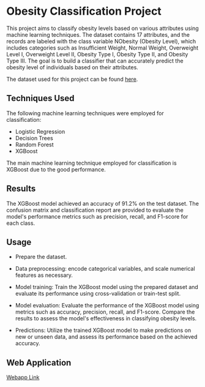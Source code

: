 # Obesity Classification Project
This project aims to classify obesity levels based on various attributes using machine learning techniques. The dataset contains 17 attributes, and the records are labeled with the class variable NObesity (Obesity Level), which includes categories such as Insufficient Weight, Normal Weight, Overweight Level I, Overweight Level II, Obesity Type I, Obesity Type II, and Obesity Type III. The goal is to build a classifier that can accurately predict the obesity level of individuals based on their attributes.

The dataset used for this project can be found [here](https://www.kaggle.com/competitions/playground-series-s4e2/data).

## Techniques Used
The following machine learning techniques were employed for classification:

- Logistic Regression
- Decision Trees
- Random Forest
- XGBoost
  
The main machine learning technique employed for classification is XGBoost due to the good performance.

## Results
The XGBoost model achieved an accuracy of 91.2% on the test dataset. The confusion matrix and classification report are provided to evaluate the model's performance metrics such as precision, recall, and F1-score for each class.

## Usage
- Prepare the dataset.

- Data preprocessing: encode categorical variables, and scale numerical features as necessary.

- Model training: Train the XGBoost model using the prepared dataset and evaluate its performance using cross-validation or train-test split.

- Model evaluation: Evaluate the performance of the XGBoost model using metrics such as accuracy, precision, recall, and F1-score. Compare the results to assess the model's effectiveness in classifying obesity levels.

- Predictions: Utilize the trained XGBoost model to make predictions on new or unseen data, and assess its performance based on the achieved accuracy.

## Web Application
[Webapp Link](https://obesity-prediction-webapp.onrender.com/)
